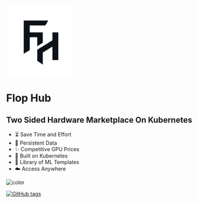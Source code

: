 ![img](./fhLogo.png)

<h1 id="cover-heading">Flop Hub</h1>

## Two Sided Hardware Marketplace On Kubernetes

- :hourglass_flowing_sand: Save Time and Effort
- :open_file_folder: Persistent Data 
- :sparkles: Competitive GPU Prices
- :nut_and_bolt: Built on Kubernetes
- :pushpin: Library of ML Templates
- :cloud: Access Anywhere

![color](#bd8f9)

[![GitHub tags](https://img.shields.io/github/tag/MichaelCurrin/docs.svg)](https://GitHub.com/flophub/docs/) 

